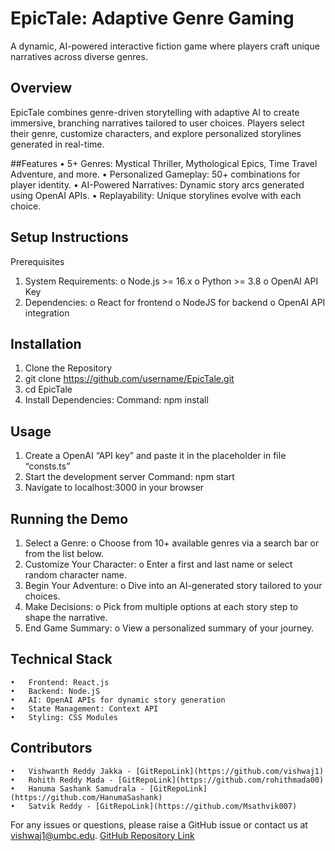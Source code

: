 # EpicTale: Adaptive Genre Gaming
A dynamic, AI-powered interactive fiction game where players craft unique narratives across diverse genres.

## Overview
EpicTale combines genre-driven storytelling with adaptive AI to create immersive, branching narratives tailored to user choices. Players select their genre, customize characters, and explore personalized storylines generated in real-time.

##Features
    •	5+ Genres: Mystical Thriller, Mythological Epics, Time Travel Adventure, and more.
    •	Personalized Gameplay: 50+ combinations for player identity.
    •	AI-Powered Narratives: Dynamic story arcs generated using OpenAI APIs.
    •	Replayability: Unique storylines evolve with each choice.
    
## Setup Instructions
Prerequisites
1.	System Requirements: 
    o	Node.js >= 16.x
    o	Python >= 3.8
    o	OpenAI API Key
2.	Dependencies: 
    o	React for frontend
    o	NodeJS for backend
    o	OpenAI API integration
 
## Installation
1.	Clone the Repository
2.	git clone https://github.com/username/EpicTale.git
3.	cd EpicTale
4.  Install Dependencies:
        Command: npm install
                                                                                                                                                                                                                                                                                                      
## Usage
1.	Create a OpenAI “API key” and paste it in the placeholder in file “consts.ts”
2.	Start the development server
        Command: npm start
3.	Navigate to localhost:3000 in your browser
 
## Running the Demo
1.	Select a Genre: 
    o	Choose from 10+ available genres via a search bar or from the list below.
2.	Customize Your Character: 
    o	Enter a first and last name or select random character name.
3.	Begin Your Adventure: 
    o	Dive into an AI-generated story tailored to your choices.
4.	Make Decisions: 
    o	Pick from multiple options at each story step to shape the narrative.
5.	End Game Summary: 
    o	View a personalized summary of your journey.

## Technical Stack
    •	Frontend: React.js
    •	Backend: Node.jS
    •	AI: OpenAI APIs for dynamic story generation
    •	State Management: Context API
    •	Styling: CSS Modules

## Contributors
    •	Vishwanth Reddy Jakka - [GitRepoLink](https://github.com/vishwaj1)
    •	Rohith Reddy Mada - [GitRepoLink](https://github.com/rohithmada00)
    •	Hanuma Sashank Samudrala - [GitRepoLink](https://github.com/HanumaSashank)
    •	Satvik Reddy - [GitRepoLink](https://github.com/Msathvik007)
    
For any issues or questions, please raise a GitHub issue or contact us at vishwaj1@umbc.edu.
[GitHub Repository Link](https://github.com/vishwaj1/EpicTale)
   

 
